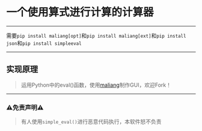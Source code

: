 # 一个使用算式进行计算的计算器

---

需要`pip install maliang[opt]`和`pip install maliang[ext]`和`pip install json`和`pip install simpleeval`

---

## 实现原理

> 运用Python中的eval()函数，使用[maliang](https://github.com/Xiaokang2022/maliang)制作GUI，欢迎Fork！

---

### ⚠️免责声明⚠️  

> 有人使用`simple_eval()`进行恶意代码执行，本软件怒不负责
